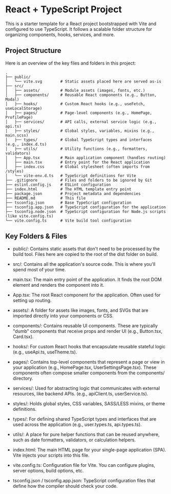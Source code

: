 # React + TypeScript Project

This is a starter template for a React project bootstrapped with Vite and configured to use TypeScript. It follows a scalable folder structure for organizing components, hooks, services, and more.

## Project Structure

Here is an overview of the key files and folders in this project:

```
.
├── public/
│   └── vite.svg        # Static assets placed here are served as-is
├── src/
│   ├── assets/         # Module assets (images, fonts, etc.)
│   ├── components/     # Reusable React components (e.g., Button, Modal)
│   ├── hooks/          # Custom React hooks (e.g., useFetch, useLocalStorage)
│   ├── pages/          # Page-level components (e.g., HomePage, ProfilePage)
│   ├── services/       # API calls, external service logic (e.g., api.ts)
│   ├── styles/         # Global styles, variables, mixins (e.g., main.scss)
│   ├── types/          # Global TypeScript types and interfaces (e.g., index.d.ts)
│   ├── utils/          # Utility functions (e.g., formatters, validators)
│   ├── App.tsx         # Main application component (handles routing)
│   ├── main.tsx        # Entry point for the React application
│   ├── index.css       # Global stylesheet (often imports from /styles)
│   └── vite-env.d.ts   # TypeScript definitions for Vite
├── .gitignore          # Files and folders to be ignored by Git
├── eslint.config.js    # ESLint configuration
├── index.html          # The HTML template entry point
├── package.json        # Project metadata and dependencies
├── README.md           # This file
├── tsconfig.json       # Base TypeScript configuration
├── tsconfig.app.json   # TypeScript configuration for the application
├── tsconfig.node.json  # TypeScript configuration for Node.js scripts (like vite.config.ts)
└── vite.config.ts      # Vite build tool configuration
```

## Key Folders & Files

* public/: Contains static assets that don't need to be processed by the build tool. Files here are copied to the root of the dist folder on build.

* src/: Contains all the application's source code. This is where you'll spend most of your time.

* main.tsx: The main entry point of the application. It finds the root DOM element and renders the <App /> component into it.

* App.tsx: The root React component for the application. Often used for setting up routing.

* assets/: A folder for assets like images, fonts, and SVGs that are imported directly into your components or CSS.

* components/: Contains reusable UI components. These are typically "dumb" components that receive props and render UI (e.g., Button.tsx, Card.tsx).

* hooks/: For custom React hooks that encapsulate reusable stateful logic (e.g., useApi.ts, useTheme.ts).

* pages/: Contains top-level components that represent a page or view in your application (e.g., HomePage.tsx, UserSettingsPage.tsx). These components often compose smaller components from the components/ directory.

* services/: Used for abstracting logic that communicates with external resources, like backend APIs. (e.g., apiClient.ts, userService.ts).

* styles/: Holds global styles, CSS variables, SASS/LESS mixins, or theme definitions.

* types/: For defining shared TypeScript types and interfaces that are used across the application (e.g., user.types.ts, api.types.ts).

* utils/: A place for pure helper functions that can be reused anywhere, such as date formatters, validators, or calculation helpers.

* index.html: The main HTML page for your single-page application (SPA). Vite injects your scripts into this file.

* vite.config.ts: Configuration file for Vite. You can configure plugins, server options, build options, etc.

* tsconfig.json / tsconfig.app.json: TypeScript configuration files that define how the compiler should check your code.
